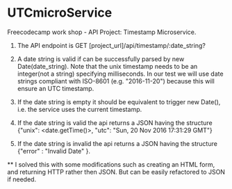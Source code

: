 # UTCmicroService

Freecodecamp work shop - API Project: Timestamp Microservice.

1. The API endpoint is GET [project_url]/api/timestamp/:date_string?

2. A date string is valid if can be successfully parsed by new Date(date_string).
Note that the unix timestamp needs to be an integer(not a string) specifying milliseconds.
In our test we will use date strings compliant with ISO-8601 (e.g. "2016-11-20") because this
will ensure an UTC timestamp.

3. If the date string is empty it should be equivalent to trigger new Date(), i.e. the service uses
the current timestamp.

4. If the date string is valid the api returns a JSON having the structure
{"unix": <date.getTime()>, "utc": "Sun, 20 Nov 2016 17:31:29 GMT"}

5. If the date string is invalid the api returns a JSON having the structure
{"error" : "Invalid Date" }.

** I solved this with some modifications such as creating an HTML form, and returning HTTP rather then JSON.  But can be easily refactored to JSON if needed.
